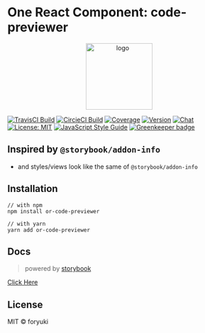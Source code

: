 # One React Component: code-previewer


<p align="center"><img width="150" src="https://cdn.rawgit.com/one-react/assets/2a4f10b4/logo%402x.png" alt="logo"></p>

[![TravisCI Build](https://img.shields.io/travis/one-react/code-previewer.svg)](https://travis-ci.org/one-react/code-previewer)
[![CircieCI Build](https://img.shields.io/circleci/project/github/one-react/code-previewer.svg)](https://circleci.com/gh/one-react/code-previewer)
[![Coverage](https://img.shields.io/codecov/c/github/one-react/code-previewer.svg)](https://codecov.io/gh/one-react/code-previewer) 
[![Version](https://img.shields.io/npm/v/or-code-previewer.svg)](https://www.npmjs.com/package/or-code-previewer)
[![Chat](https://img.shields.io/gitter/room/one-react-org/Lobby.svg)](https://gitter.im/one-react-org/Lobby)
[![License: MIT](https://img.shields.io/badge/License-MIT-brightgreen.svg)](https://opensource.org/licenses/MIT)
[![JavaScript Style Guide](https://img.shields.io/badge/code_style-standard-brightgreen.svg)](https://standardjs.com)
[![Greenkeeper badge](https://badges.greenkeeper.io/one-react/code-previewer.svg)](https://greenkeeper.io/)

## Inspired by `@storybook/addon-info`
* and styles/views look like the same of `@storybook/addon-info`

## Installation
```
// with npm
npm install or-code-previewer

// with yarn
yarn add or-code-previewer
```

## Docs
> powered by [storybook](https://storybook.js.org/)

[Click Here](https://one-react.github.io/code-previewer)

## License

MIT &copy; foryuki
